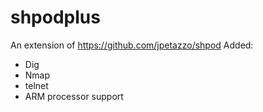 # shpodplus

An extension of https://github.com/jpetazzo/shpod
Added:

- Dig
- Nmap
- telnet
- ARM processor support
